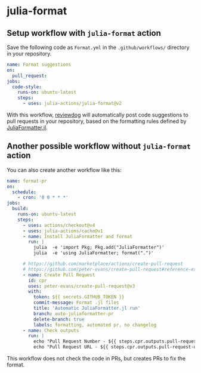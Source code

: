 # julia-format

## Setup workflow with `julia-format` action

Save the following code as `Format.yml` in the `.github/workflows/` directory in your repository.

```yaml
name: Format suggestions
on:
  pull_request:
jobs:
  code-style:
    runs-on: ubuntu-latest
    steps:
      - uses: julia-actions/julia-format@v2
```

With this workflow, [reviewdog](https://github.com/reviewdog/reviewdog) will automatically post code suggestions to pull requests in your repository, based on the formatting rules defined by [JuliaFormatter.jl](https://github.com/domluna/JuliaFormatter.jl).

## Another possible workflow without `julia-format` action

You can also create another workflow like this:

```yaml
name: format-pr
on:
  schedule:
    - cron: '0 0 * * *'
jobs:
  build:
    runs-on: ubuntu-latest
    steps:
      - uses: actions/checkout@v4
      - uses: julia-actions/cache@v1
      - name: Install JuliaFormatter and format
        run: |
          julia  -e 'import Pkg; Pkg.add("JuliaFormatter")'
          julia  -e 'using JuliaFormatter; format(".")'

      # https://github.com/marketplace/actions/create-pull-request
      # https://github.com/peter-evans/create-pull-request#reference-example
      - name: Create Pull Request
        id: cpr
        uses: peter-evans/create-pull-request@v3
        with:
          token: ${{ secrets.GITHUB_TOKEN }}
          commit-message: Format .jl files
          title: 'Automatic JuliaFormatter.jl run'
          branch: auto-juliaformatter-pr
          delete-branch: true
          labels: formatting, automated pr, no changelog
      - name: Check outputs
        run: |
          echo "Pull Request Number - ${{ steps.cpr.outputs.pull-request-number }}"
          echo "Pull Request URL - ${{ steps.cpr.outputs.pull-request-url }}"
```

This workflow does not check the code in PRs, but creates PRs to fix the format.
